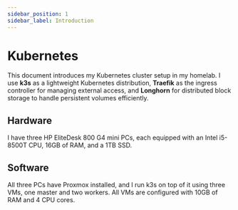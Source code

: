 ```yaml
---
sidebar_position: 1
sidebar_label: Introduction
---
```


# Kubernetes

This document introduces my Kubernetes cluster setup in my homelab. I use **k3s** as a lightweight Kubernetes distribution, **Traefik** as the ingress controller for managing external access, and **Longhorn** for distributed block storage to handle persistent volumes efficiently.

## Hardware

I have three HP EliteDesk 800 G4 mini PCs, each equipped with an Intel i5-8500T CPU, 16GB of RAM, and a 1TB SSD.

## Software

All three PCs have Proxmox installed, and I run k3s on top of it using three VMs, one master and two workers.
All VMs are configured with 10GB of RAM and 4 CPU cores.
